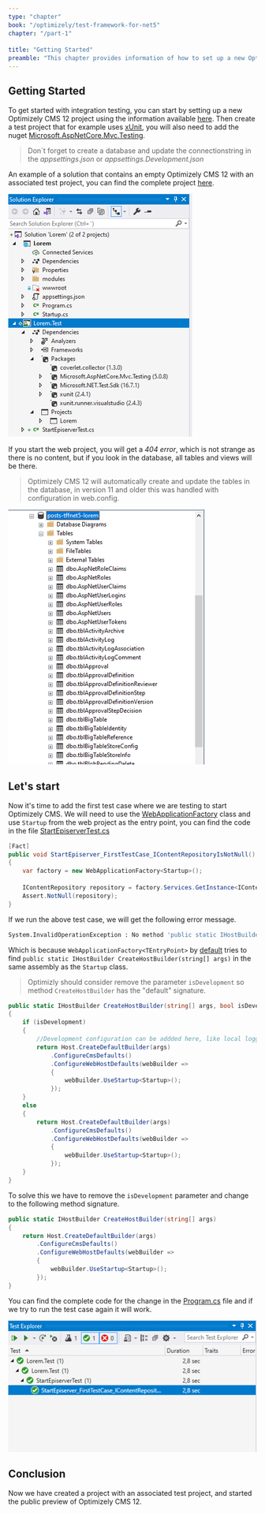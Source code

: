 ```yaml
---
type: "chapter"
book: "/optimizely/test-framework-for-net5"
chapter: "/part-1"

title: "Getting Started"
preamble: "This chapter provides information of how to set up a new Optimizely CMS 12 project with a test project that uses xUnit."
---
```


## Getting Started

To get started with integration testing, you can start by setting up a new Optimizely CMS 12 project using the information available [here]( https://github.com/episerver/netcore-preview). Then create a test project that for example uses [xUnit](https://xunit.net/), you will also need to add the nuget [Microsoft.AspNetCore.Mvc.Testing](https://www.nuget.org/packages/Microsoft.AspNetCore.Mvc.Testing).

> Don´t forget to create a database and update the connectionstring in the _appsettings.json_ or _appsettings.Development.json_

An example of a solution that contains an empty Optimizely CMS 12 with an associated test project, you can find the complete project [here](https://github.com/loremipsumdonec/episerver-testframework/tree/main/posts/test_framework_for_net5/example).

![](./resources/created_a_test_project.png)

If you start the web project, you will get a _404 error_, which is not strange as there is no content, but if you look in the database, all tables and views will be there.

> Optimizely CMS 12 will automatically create and update the tables in the database, in version 11 and older this was handled with configuration in web.config.

![](./resources/started_project_and_database_has_tables.png)

## Let's start

Now it's time to add the first test case where we are testing to start Optimizely CMS. We will need to use the [WebApplicationFactory<TEntryPoint>](https://docs.microsoft.com/en-us/dotnet/api/microsoft.aspnetcore.mvc.testing.webapplicationfactory-1?view=aspnetcore-5.0) class and use `Startup` from the web project as the entry point, you can find the code in the file [StartEpiserverTest.cs](https://github.com/loremipsumdonec/episerver-testframework/blob/posts/test_framework_for_net5/posts/test_framework_for_net5/example/Lorem.Test/StartEpiserverTest.cs)

```csharp
[Fact]
public void StartEpiserver_FirstTestCase_IContentRepositoryIsNotNull()
{
    var factory = new WebApplicationFactory<Startup>();

    IContentRepository repository = factory.Services.GetInstance<IContentRepository>();
    Assert.NotNull(repository);
}
```

If we run the above test case, we will get the following error message.

```bash
System.InvalidOperationException : No method 'public static IHostBuilder CreateHostBuilder(string[] args)' or 'public static IWebHostBuilder CreateWebHostBuilder(string[] args)' found on 'Lorem.Program'. Alternatively, WebApplicationFactory`1 can be extended and 'CreateHostBuilder' or 'CreateWebHostBuilder' can be overridden to provide your own instance.
```

Which is because `WebApplicationFactory<TEntryPoint>` by [default](https://docs.microsoft.com/en-us/dotnet/api/microsoft.aspnetcore.mvc.testing.webapplicationfactory-1.createhostbuilder?view=aspnetcore-5.0#remarks) tries to find `public static IHostBuilder CreateHostBuilder(string[] args)` in the same assembly as the `Startup` class. 

> Optimizly should consider remove the parameter `isDevelopment` so method `CreateHostBuilder` has the "default" signature.

```csharp
public static IHostBuilder CreateHostBuilder(string[] args, bool isDevelopment)
{
    if (isDevelopment)
    {
        //Development configuration can be addded here, like local logging.
        return Host.CreateDefaultBuilder(args)
            .ConfigureCmsDefaults()
            .ConfigureWebHostDefaults(webBuilder =>
			{
				webBuilder.UseStartup<Startup>();
			});
    }
    else
    {
        return Host.CreateDefaultBuilder(args)
            .ConfigureCmsDefaults()
            .ConfigureWebHostDefaults(webBuilder => 
			{
				webBuilder.UseStartup<Startup>();
			});
    }
}
```

To solve this we have to remove the `isDevelopment` parameter and change to the following method signature.

```csharp
public static IHostBuilder CreateHostBuilder(string[] args)
{
    return Host.CreateDefaultBuilder(args)
        .ConfigureCmsDefaults()
        .ConfigureWebHostDefaults(webBuilder =>
        {
            webBuilder.UseStartup<Startup>();
        });
}
```

You can find the complete code for the change in the [Program.cs](https://github.com/loremipsumdonec/episerver-testframework/blob/main/posts/test_framework_for_net5/example/Lorem/Program.cs#L13) file and if we try to run the test case again it will work.

![](./resources/first_test_succeded.png)

## Conclusion

Now we have created a project with an associated test project, and started the public preview of Optimizely CMS 12.
